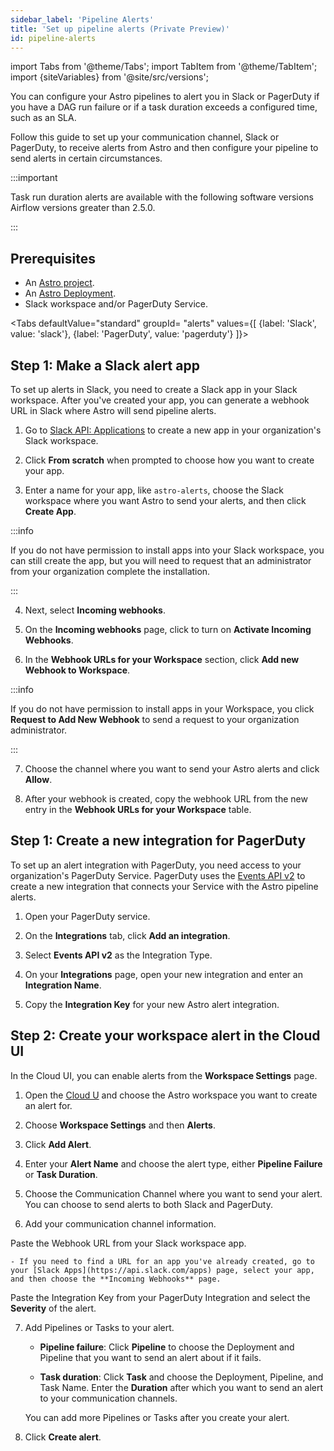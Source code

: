 ```yaml
---
sidebar_label: 'Pipeline Alerts'
title: 'Set up pipeline alerts (Private Preview)'
id: pipeline-alerts
---
```


<head>
  <meta name="description" content="Set up alerts for your Astro pipelines to be notified in Slack or on PagerDuty if you have a DAG run failure or task duration exceeds a configured time." />
  <meta name="og:description" content="Set up alerts for your Astro pipelines to be notified in Slack or on PagerDuty if you have a DAG run failure or task duration exceeds a configured time." />
</head>

import Tabs from '@theme/Tabs';
import TabItem from '@theme/TabItem';
import {siteVariables} from '@site/src/versions';

You can configure your Astro pipelines to alert you in Slack or PagerDuty if you have a DAG run failure or if a task duration exceeds a configured time, such as an SLA. 

Follow this guide to set up your communication channel, Slack or PagerDuty, to receive alerts from Astro and then configure your pipeline to send alerts in certain circumstances.

:::important

Task run duration alerts are available with the following software versions Airflow versions greater than 2.5.0. 

:::

## Prerequisites

- An [Astro project](develop-project.md).
- An [Astro Deployment](create-deployment.md).
- Slack workspace and/or PagerDuty Service.

<Tabs
    defaultValue="standard"
    groupId= "alerts"
    values={[
        {label: 'Slack', value: 'slack'},
        {label: 'PagerDuty', value: 'pagerduty'}
    ]}>
<TabItem value="slack">

## Step 1: Make a Slack alert app

To set up alerts in Slack, you need to create a Slack app in your Slack workspace. After you've created your app, you can generate a webhook URL in Slack where Astro will send pipeline alerts. 

1. Go to [Slack API: Applications](https://api.slack.com/apps/new) to create a new app in your organization's Slack workspace.

2. Click **From scratch** when prompted to choose how you want to create your app.

3. Enter a name for your app, like `astro-alerts`, choose the Slack workspace where you want Astro to send your alerts, and then click **Create App**.

:::info

If you do not have permission to install apps into your Slack workspace, you can still create the app, but you will need to request that an administrator from your organization complete the installation.

:::

4. Next, select **Incoming webhooks**.

5. On the **Incoming webhooks** page, click to turn on **Activate Incoming Webhooks**.

6. In the **Webhook URLs for your Workspace** section, click **Add new Webhook to Workspace**. 

:::info

If you do not have permission to install apps in your Workspace, you click **Request to Add New Webhook** to send a request to your organization administrator.

:::

7. Choose the channel where you want to send your Astro alerts and click **Allow**.

8. After your webhook is created, copy the webhook URL from the new entry in the **Webhook URLs for your Workspace** table.

</TabItem>
<TabItem value="pagerduty">

## Step 1: Create a new integration for PagerDuty 

To set up an alert integration with PagerDuty, you need access to your organization's PagerDuty Service. PagerDuty uses the [Events API v2](https://developer.pagerduty.com/docs/ZG9jOjExMDI5NTgw-events-api-v2-overview#getting-started) to create a new integration that connects your Service with the Astro pipeline alerts.

1. Open your PagerDuty service.

2. On the **Integrations** tab, click **Add an integration**.

3. Select **Events API v2** as the Integration Type.

4. On your **Integrations** page, open your new integration and enter an **Integration Name**.

5. Copy the **Integration Key** for your new Astro alert integration.

</TabItem>
</Tabs>

## Step 2: Create your workspace alert in the Cloud UI

In the Cloud UI, you can enable alerts from the **Workspace Settings** page. 

1. Open the [Cloud U](cloud.astronomer.io) and choose the Astro workspace you want to create an alert for.

2. Choose **Workspace Settings** and then **Alerts**.

3. Click **Add Alert**. 

4. Enter your **Alert Name** and choose the alert type, either **Pipeline Failure** or **Task Duration**. 

5. Choose the Communication Channel where you want to send your alert. You can choose to send alerts to both Slack and PagerDuty.

6. Add your communication channel information.

<Tabs>
<TabItem value="slack">

Paste the Webhook URL from your Slack workspace app. 

    - If you need to find a URL for an app you've already created, go to your [Slack Apps](https://api.slack.com/apps) page, select your app, and then choose the **Incoming Webhooks** page. 

</TabItem>
<TabItem value="pagerduty">

Paste the Integration Key from your PagerDuty Integration and select the **Severity** of the alert.

</TabItem>
</Tabs>

7. Add Pipelines or Tasks to your alert.

    - **Pipeline failure**: Click **Pipeline** to choose the Deployment and Pipeline that you want to send an alert about if it fails.
    
    - **Task duration**: Click **Task** and choose the Deployment, Pipeline, and Task Name. Enter the **Duration** after which you want to send an alert to your communication channels.

    You can add more Pipelines or Tasks after you create your alert. 

8. Click **Create alert**.